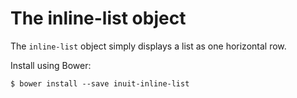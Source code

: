 # The inline-list object

The `inline-list` object simply displays a list as one horizontal row.

Install using Bower:

    $ bower install --save inuit-inline-list
